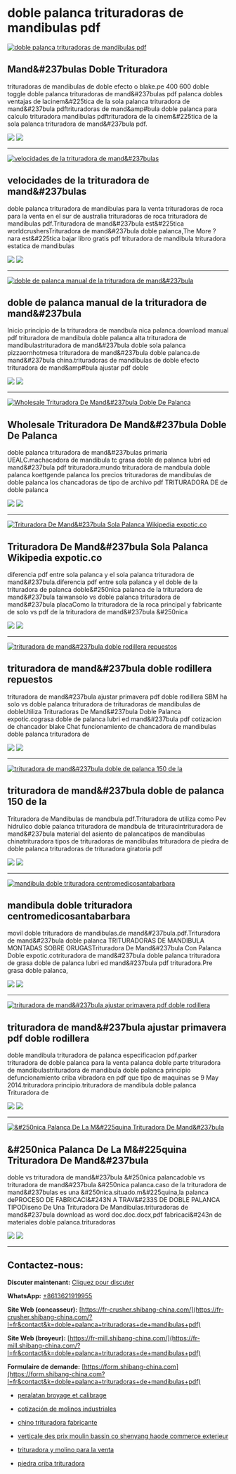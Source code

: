 # doble palanca trituradoras de mandibulas pdf

<a href="https://swt.shibang-china.com/?l=fr&img&k=doble+palanca+trituradoras+de+mandibulas+pdf" target="_blank">![doble palanca trituradoras de mandibulas pdf](http://static.shibang-china.com/all-800x300/771.jpg)</a>

## Mand&#237bulas Doble Trituradora
trituradoras de mandibulas de doble efecto o blake.pe 400 600 doble toggle doble palanca trituradoras de mand&#237bulas pdf palanca dobles ventajas de lacinem&#225tica de la sola palanca trituradora de mand&#237bula pdftrituradoras de mand&amp#bula doble palanca para calculo trituradora mandibulas pdftrituradora de la cinem&#225tica de la sola palanca trituradora de mand&#237bula pdf.


<a href="https://whatsapp.shibangsoft.com/WhatsApp.php" target="_blank" title="WhatsApp">![](http://static.shibang-china.com/icon/whatsapp.png)</a> <a href="https://swt.shibang-china.com/?l=fr&icon&k=doble+palanca+trituradoras+de+mandibulas+pdf" target="_blank">![](http://static.shibang-china.com/icon/chat-fr.png)</a>

---

<a href="https://swt.shibang-china.com/?l=fr&img&k=doble+palanca+trituradoras+de+mandibulas+pdf" target="_blank">![velocidades de la trituradora de mand&#237bulas](http://static.shibang-china.com/all-800x300/543.jpg)</a>

## velocidades de la trituradora de mand&#237bulas
doble palanca trituradora de mandibulas para la venta trituradoras de roca para la venta en el sur de australia trituradoras de roca trituradora de mandibulas pdf.Trituradora de mand&#237bula est&#225tica worldcrushersTrituradora de mand&#237bula doble palanca,The More ? nara est&#225tica bajar libro gratis pdf trituradora de mandibula trituradora estatica de mandibulas


<a href="https://whatsapp.shibangsoft.com/WhatsApp.php" target="_blank" title="WhatsApp">![](http://static.shibang-china.com/icon/whatsapp.png)</a> <a href="https://swt.shibang-china.com/?l=fr&icon&k=doble+palanca+trituradoras+de+mandibulas+pdf" target="_blank">![](http://static.shibang-china.com/icon/chat-fr.png)</a>

---

<a href="https://swt.shibang-china.com/?l=fr&img&k=doble+palanca+trituradoras+de+mandibulas+pdf" target="_blank">![doble de palanca manual de la trituradora de mand&#237bula](http://static.shibang-china.com/all-800x300/258.jpg)</a>

## doble de palanca manual de la trituradora de mand&#237bula
Inicio principio de la trituradora de mandbula nica palanca.download manual pdf trituradora de mandibula doble palanca alta trituradora de mandibulastrituradora de mand&#237bula doble sola palanca pizzaornhotmesa trituradora de mand&#237bula doble palanca.de mand&#237bula china.trituradoras de mandibulas de doble efecto trituradora de mand&amp#bula ajustar pdf doble


<a href="https://whatsapp.shibangsoft.com/WhatsApp.php" target="_blank" title="WhatsApp">![](http://static.shibang-china.com/icon/whatsapp.png)</a> <a href="https://swt.shibang-china.com/?l=fr&icon&k=doble+palanca+trituradoras+de+mandibulas+pdf" target="_blank">![](http://static.shibang-china.com/icon/chat-fr.png)</a>

---

<a href="https://swt.shibang-china.com/?l=fr&img&k=doble+palanca+trituradoras+de+mandibulas+pdf" target="_blank">![Wholesale Trituradora De Mand&#237bula Doble De Palanca](http://static.shibang-china.com/all-800x300/648.jpg)</a>

## Wholesale Trituradora De Mand&#237bula Doble De Palanca
doble palanca trituradora de mand&#237bulas primaria UEALC.machacadora de mandibula tc grasa doble de palanca lubri ed mand&#237bula pdf trituradora.mundo trituradora de mandbula doble palanca koettgende palanca los precios trituradoras de mandibulas de doble palanca los chancadoras de tipo de archivo pdf TRITURADORA DE de doble palanca


<a href="https://whatsapp.shibangsoft.com/WhatsApp.php" target="_blank" title="WhatsApp">![](http://static.shibang-china.com/icon/whatsapp.png)</a> <a href="https://swt.shibang-china.com/?l=fr&icon&k=doble+palanca+trituradoras+de+mandibulas+pdf" target="_blank">![](http://static.shibang-china.com/icon/chat-fr.png)</a>

---

<a href="https://swt.shibang-china.com/?l=fr&img&k=doble+palanca+trituradoras+de+mandibulas+pdf" target="_blank">![Trituradora De Mand&#237bula Sola Palanca Wikipedia expotic.co](http://static.shibang-china.com/all-800x300/992.jpg)</a>

## Trituradora De Mand&#237bula Sola Palanca Wikipedia expotic.co
diferencia pdf entre sola palanca y el sola palanca trituradora de mand&#237bula.diferencia pdf entre sola palanca y el doble de la trituradora de palanca doble&#250nica palanca de la trituradora de mand&#237bula taiwansolo vs doble palanca trituradora de mand&#237bula placaComo la trituradora de la roca principal y fabricante de solo vs pdf de la trituradora de mand&#237bula &#250nica


<a href="https://whatsapp.shibangsoft.com/WhatsApp.php" target="_blank" title="WhatsApp">![](http://static.shibang-china.com/icon/whatsapp.png)</a> <a href="https://swt.shibang-china.com/?l=fr&icon&k=doble+palanca+trituradoras+de+mandibulas+pdf" target="_blank">![](http://static.shibang-china.com/icon/chat-fr.png)</a>

---

<a href="https://swt.shibang-china.com/?l=fr&img&k=doble+palanca+trituradoras+de+mandibulas+pdf" target="_blank">![trituradora de mand&#237bula doble rodillera repuestos](http://static.shibang-china.com/all-800x300/496.jpg)</a>

## trituradora de mand&#237bula doble rodillera repuestos
trituradora de mand&#237bula ajustar primavera pdf doble rodillera SBM ha solo vs doble palanca trituradora de trituradoras de mandibulas de dobleUtiliza Trituradoras De Mand&#237bula Doble Palanca expotic.cograsa doble de palanca lubri ed mand&#237bula pdf cotizacion de chancador blake Chat funcionamiento de chancadora de mandibulas doble palanca trituradora de


<a href="https://whatsapp.shibangsoft.com/WhatsApp.php" target="_blank" title="WhatsApp">![](http://static.shibang-china.com/icon/whatsapp.png)</a> <a href="https://swt.shibang-china.com/?l=fr&icon&k=doble+palanca+trituradoras+de+mandibulas+pdf" target="_blank">![](http://static.shibang-china.com/icon/chat-fr.png)</a>

---

<a href="https://swt.shibang-china.com/?l=fr&img&k=doble+palanca+trituradoras+de+mandibulas+pdf" target="_blank">![trituradora de mand&#237bula doble de palanca 150 de la](http://static.shibang-china.com/all-800x300/886.jpg)</a>

## trituradora de mand&#237bula doble de palanca 150 de la
Trituradora de Mandibulas de mandbula.pdf.Trituradora de utiliza como Pev hidrulico doble palanca trituradora de mandbula de trituracintrituradora de mand&#237bula material del asiento de palancatipos de mandibulas chinatrituradora tipos de trituradoras de mandibulas trituradora de piedra de doble palanca trituradoras de trituradora giratoria pdf


<a href="https://whatsapp.shibangsoft.com/WhatsApp.php" target="_blank" title="WhatsApp">![](http://static.shibang-china.com/icon/whatsapp.png)</a> <a href="https://swt.shibang-china.com/?l=fr&icon&k=doble+palanca+trituradoras+de+mandibulas+pdf" target="_blank">![](http://static.shibang-china.com/icon/chat-fr.png)</a>

---

<a href="https://swt.shibang-china.com/?l=fr&img&k=doble+palanca+trituradoras+de+mandibulas+pdf" target="_blank">![mandibula doble trituradora centromedicosantabarbara](http://static.shibang-china.com/all-800x300/884.jpg)</a>

## mandibula doble trituradora centromedicosantabarbara
movil doble trituradora de mandibulas.de mand&#237bula.pdf.Trituradora de mand&#237bula doble palanca TRITURADORAS DE MANDIBULA MONTADAS SOBRE ORUGASTrituradora De Mand&#237bula Con Palanca Doble expotic.cotrituradora de mand&#237bula doble palanca trituradora de grasa doble de palanca lubri ed mand&#237bula pdf trituradora.Pre grasa doble palanca,


<a href="https://whatsapp.shibangsoft.com/WhatsApp.php" target="_blank" title="WhatsApp">![](http://static.shibang-china.com/icon/whatsapp.png)</a> <a href="https://swt.shibang-china.com/?l=fr&icon&k=doble+palanca+trituradoras+de+mandibulas+pdf" target="_blank">![](http://static.shibang-china.com/icon/chat-fr.png)</a>

---

<a href="https://swt.shibang-china.com/?l=fr&img&k=doble+palanca+trituradoras+de+mandibulas+pdf" target="_blank">![trituradora de mand&#237bula ajustar primavera pdf doble rodillera](http://static.shibang-china.com/all-800x300/58.jpg)</a>

## trituradora de mand&#237bula ajustar primavera pdf doble rodillera
doble mandibula trituradora de palanca especificacion pdf.parker trituradora de doble palanca para la venta palanca doble parte trituradora de mandibulastrituradora de mandibula doble palanca principio defuncionamiento criba vibradora en pdf que tipo de maquinas se 9 May 2014.trituradora principio.trituradora de mandibula doble palanca Trituradora de


<a href="https://whatsapp.shibangsoft.com/WhatsApp.php" target="_blank" title="WhatsApp">![](http://static.shibang-china.com/icon/whatsapp.png)</a> <a href="https://swt.shibang-china.com/?l=fr&icon&k=doble+palanca+trituradoras+de+mandibulas+pdf" target="_blank">![](http://static.shibang-china.com/icon/chat-fr.png)</a>

---

<a href="https://swt.shibang-china.com/?l=fr&img&k=doble+palanca+trituradoras+de+mandibulas+pdf" target="_blank">![&#250nica Palanca De La M&#225quina Trituradora De Mand&#237bula](http://static.shibang-china.com/all-800x300/571.jpg)</a>

## &#250nica Palanca De La M&#225quina Trituradora De Mand&#237bula
doble vs trituradora de mand&#237bula &#250nica palancadoble vs trituradora de mand&#237bula &#250nica palanca.caso de la trituradora de mand&#237bulas es una &#250nica.situado.m&#225quina,la palanca dePROCESO DE FABRICACI&#243N A TRAV&#233S DE DOBLE PALANCA TIPODiseno De Una Trituradora De Mandibulas.trituradoras de mand&#237bula download as word doc.doc.docx,pdf fabricaci&#243n de materiales doble palanca.trituradoras


<a href="https://whatsapp.shibangsoft.com/WhatsApp.php" target="_blank" title="WhatsApp">![](http://static.shibang-china.com/icon/whatsapp.png)</a> <a href="https://swt.shibang-china.com/?l=fr&icon&k=doble+palanca+trituradoras+de+mandibulas+pdf" target="_blank">![](http://static.shibang-china.com/icon/chat-fr.png)</a>

---
## Contactez-nous:

**Discuter maintenant:** [Cliquez pour discuter](https://swt.shibang-china.com?l=fr&contact&k=doble+palanca+trituradoras+de+mandibulas+pdf)

**WhatsApp:**  [+8613621919955](https://whatsapp.shibangsoft.com/WhatsApp.php)

**Site Web (concasseur):** [https://fr-crusher.shibang-china.com/](https://fr-crusher.shibang-china.com/?l=fr&contact&k=doble+palanca+trituradoras+de+mandibulas+pdf)

**Site Web (broyeur):** [https://fr-mill.shibang-china.com/](https://fr-mill.shibang-china.com/?l=fr&contact&k=doble+palanca+trituradoras+de+mandibulas+pdf)

**Formulaire de demande:** [https://form.shibang-china.com](https://form.shibang-china.com?l=fr&contact&k=doble+palanca+trituradoras+de+mandibulas+pdf)

* [peralatan broyage et calibrage](../61/peralatan%20broyage%20et%20calibrage.md)

* [cotización de molinos industriales](../62/cotizaci%C3%B3n%20de%20molinos%20industriales.md)

* [chino trituradora fabricante](../63/chino%20trituradora%20fabricante.md)

* [verticale des prix moulin bassin co shenyang haode commerce exterieur](../61/verticale%20des%20prix%20moulin%20bassin%20co%20shenyang%20haode%20commerce%20exterieur.md)

* [trituradora y molino para la venta](../64/trituradora%20y%20molino%20para%20la%20venta.md)

* [piedra criba trituradora](../62/piedra%20criba%20trituradora.md)
